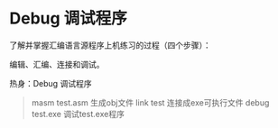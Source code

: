 # Debug 调试程序

了解并掌握汇编语言源程序上机练习的过程（四个步骤）：

编辑、汇编、连接和调试。

热身：Debug 调试程序

>masm test.asm 生成obj文件
>link test 连接成exe可执行文件
>debug test.exe 调试test.exe程序
